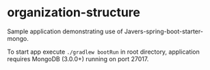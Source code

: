 # organization-structure
Sample application demonstrating use of Javers-spring-boot-starter-mongo.

To start app execute `./gradlew bootRun` in root directory, application requires MongoDB (3.0.0+) running on port 27017.
